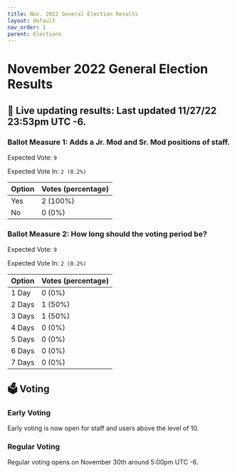 ```yaml
---
title: Nov. 2022 General Election Results
layout: default
nav_order: 1
parent: Elections
---
```


# November 2022 General Election Results
## 🔴 Live updating results: Last updated 11/27/22 23:53pm UTC -6.

### **Ballot Measure 1:** Adds a Jr. Mod and Sr. Mod positions of staff. 

Expected Vote: `9`

Expected Vote In: `2 (0.2%)` 

| Option | Votes (percentage) |
| :---   | :---               |
| Yes    | 2 (100%)           |
| No     | 0 (0%)             |

### **Ballot Measure 2:** How long should the voting period be?

Expected Vote: `9`

Expected Vote In: `2 (0.2%)` 

| Option | Votes (percentage) |
| :---   | :---               |
| 1 Day  | 0 (0%)             |
| 2 Days | 1 (50%)            |
| 3 Days | 1 (50%)            |
| 4 Days | 0 (0%)             |
| 5 Days | 0 (0%)             |
| 6 Days | 0 (0%)             |
| 7 Days | 0 (0%)             |

## 🗳️ Voting
### Early Voting
Early voting is now open for staff and users above the level of 10.
### Regular Voting
Regular voting opens on November 30th around 5:00pm UTC -6.